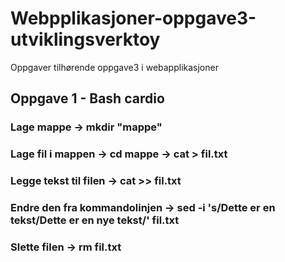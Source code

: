 # Webpplikasjoner-oppgave3-utviklingsverktoy
 Oppgaver tilhørende oppgave3 i webapplikasjoner

## Oppgave 1 - Bash cardio

### Lage mappe 			 -> mkdir "mappe"
### Lage fil i mappen 		 -> cd mappe -> cat > fil.txt
### Legge tekst til filen 	 -> cat >> fil.txt
### Endre den fra kommandolinjen -> sed -i 's/Dette er en tekst/Dette er en nye tekst/' fil.txt
### Slette filen 		 -> rm fil.txt
